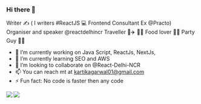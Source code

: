 ### Hi there 👋

Writer ✍️ ( I writers #ReactJS 💻 Frontend Consultant Ex @Practo) 
Organiser and speaker @reactdelhincr
Traveller 🚗✈️ 📍🚩 
Food lover 🍜🍕 
Party Guy 🍻🍾


- 🔭 I’m currently working on Java Script, ReactJs, NextJs,   
- 🌱 I’m currently learning SEO and AWS
- 👯 I’m looking to collaborate on @React-Delhi-NCR
- 📫 You can reach mt at kartikagarwal01@gmail.com
- ⚡ Fun fact: No code is faster then any code



<!--
**tarunama/tarunama** is a ✨ _special_ ✨ repository because its `README.md` (this file) appears on your GitHub profile.

Here are some ideas to get you started:

- 🔭 I’m currently working on ...
- 🌱 I’m currently learning ...
- 👯 I’m looking to collaborate on ...
- 🤔 I’m looking for help with ...
- 💬 Ask me about ...
- 📫 How to reach me: ...
- 😄 Pronouns: ...
- ⚡ Fun fact: ...
-->

<a href="https://github.com/kartikag01">
  <img align="left" src="https://github-readme-stats.vercel.app/api?username=kartikag01&count_private=true" />
</a>
<a href="https://github.com/tarunama">
  <img align="left" src="https://github-readme-stats.vercel.app/api/top-langs/?username=kartikag01&layout=compact" />
</a>
